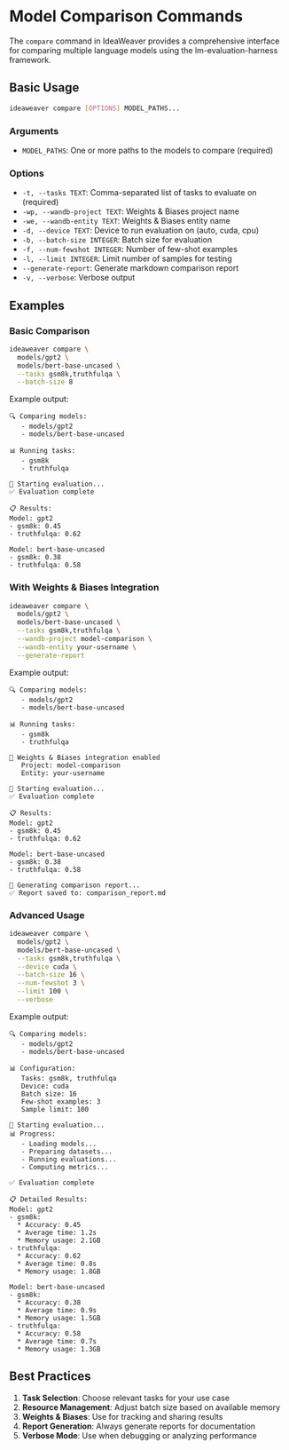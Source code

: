 # Model Comparison Commands

The `compare` command in IdeaWeaver provides a comprehensive interface for comparing multiple language models using the lm-evaluation-harness framework.

## Basic Usage

```bash
ideaweaver compare [OPTIONS] MODEL_PATHS...
```

### Arguments

- `MODEL_PATHS`: One or more paths to the models to compare (required)

### Options

- `-t, --tasks TEXT`: Comma-separated list of tasks to evaluate on (required)
- `-wp, --wandb-project TEXT`: Weights & Biases project name
- `-we, --wandb-entity TEXT`: Weights & Biases entity name
- `-d, --device TEXT`: Device to run evaluation on (auto, cuda, cpu)
- `-b, --batch-size INTEGER`: Batch size for evaluation
- `-f, --num-fewshot INTEGER`: Number of few-shot examples
- `-l, --limit INTEGER`: Limit number of samples for testing
- `--generate-report`: Generate markdown comparison report
- `-v, --verbose`: Verbose output

## Examples

### Basic Comparison

```bash
ideaweaver compare \
  models/gpt2 \
  models/bert-base-uncased \
  --tasks gsm8k,truthfulqa \
  --batch-size 8
```

Example output:
```
🔍 Comparing models:
   - models/gpt2
   - models/bert-base-uncased

📊 Running tasks:
   - gsm8k
   - truthfulqa

🚀 Starting evaluation...
✅ Evaluation complete

📋 Results:
Model: gpt2
- gsm8k: 0.45
- truthfulqa: 0.62

Model: bert-base-uncased
- gsm8k: 0.38
- truthfulqa: 0.58
```

### With Weights & Biases Integration

```bash
ideaweaver compare \
  models/gpt2 \
  models/bert-base-uncased \
  --tasks gsm8k,truthfulqa \
  --wandb-project model-comparison \
  --wandb-entity your-username \
  --generate-report
```

Example output:
```
🔍 Comparing models:
   - models/gpt2
   - models/bert-base-uncased

📊 Running tasks:
   - gsm8k
   - truthfulqa

🔗 Weights & Biases integration enabled
   Project: model-comparison
   Entity: your-username

🚀 Starting evaluation...
✅ Evaluation complete

📋 Results:
Model: gpt2
- gsm8k: 0.45
- truthfulqa: 0.62

Model: bert-base-uncased
- gsm8k: 0.38
- truthfulqa: 0.58

📝 Generating comparison report...
✅ Report saved to: comparison_report.md
```

### Advanced Usage

```bash
ideaweaver compare \
  models/gpt2 \
  models/bert-base-uncased \
  --tasks gsm8k,truthfulqa \
  --device cuda \
  --batch-size 16 \
  --num-fewshot 3 \
  --limit 100 \
  --verbose
```

Example output:
```
🔍 Comparing models:
   - models/gpt2
   - models/bert-base-uncased

📊 Configuration:
   Tasks: gsm8k, truthfulqa
   Device: cuda
   Batch size: 16
   Few-shot examples: 3
   Sample limit: 100

🚀 Starting evaluation...
📊 Progress:
   - Loading models...
   - Preparing datasets...
   - Running evaluations...
   - Computing metrics...

✅ Evaluation complete

📋 Detailed Results:
Model: gpt2
- gsm8k:
  * Accuracy: 0.45
  * Average time: 1.2s
  * Memory usage: 2.1GB
- truthfulqa:
  * Accuracy: 0.62
  * Average time: 0.8s
  * Memory usage: 1.8GB

Model: bert-base-uncased
- gsm8k:
  * Accuracy: 0.38
  * Average time: 0.9s
  * Memory usage: 1.5GB
- truthfulqa:
  * Accuracy: 0.58
  * Average time: 0.7s
  * Memory usage: 1.3GB
```

## Best Practices

1. **Task Selection**: Choose relevant tasks for your use case
2. **Resource Management**: Adjust batch size based on available memory
3. **Weights & Biases**: Use for tracking and sharing results
4. **Report Generation**: Always generate reports for documentation
5. **Verbose Mode**: Use when debugging or analyzing performance 